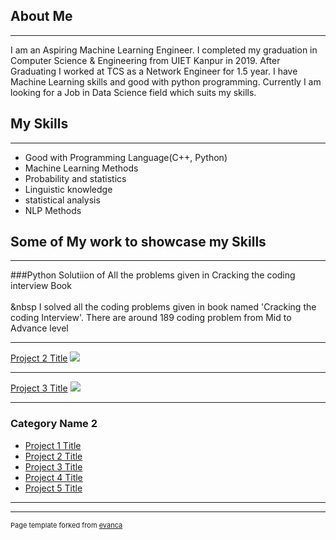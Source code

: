## About Me

---
I am an Aspiring Machine Learning Engineer. I completed my graduation in Computer Science & Engineering from UIET Kanpur in 2019. After Graduating I worked at TCS as a Network Engineer for 1.5 year. I have Machine Learning skills and good with python programming. Currently I am looking for a Job in Data Science field which suits my skills.

## My Skills

---
<ul>
  <li>Good with Programming Language(C++, Python) </li>
  <li>Machine Learning Methods</li>
  <li>Probability and statistics</li>
  <li>Linguistic knowledge</li>
  <li>statistical analysis </li>
  <li>NLP Methods</li>
</ul>  


## Some of My work to showcase my Skills

---




###Python Solutiion of All the problems given in Cracking the coding interview Book<br><br>
&nbsp I solved all the coding problems given in book named 'Cracking the coding Interview'. There are around 189 coding problem from Mid to Advance level


---
[Project 2 Title](/pdf/sample_presentation.pdf)
<img src="images/dummy_thumbnail.jpg?raw=true"/>

---
[Project 3 Title](http://example.com/)
<img src="images/dummy_thumbnail.jpg?raw=true"/>

---

### Category Name 2

- [Project 1 Title](http://example.com/)
- [Project 2 Title](http://example.com/)
- [Project 3 Title](http://example.com/)
- [Project 4 Title](http://example.com/)
- [Project 5 Title](http://example.com/)

---




---
<p style="font-size:11px">Page template forked from <a href="https://github.com/evanca/quick-portfolio">evanca</a></p>
<!-- Remove above link if you don't want to attibute -->
